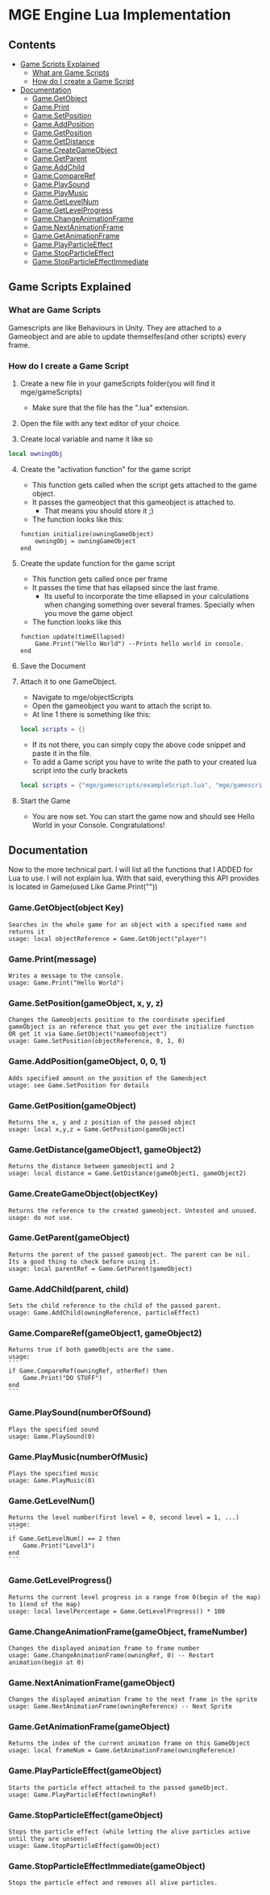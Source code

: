 # MGE Engine Lua Implementation
## Contents
- [Game Scripts Explained](#game-scripts-explained)
	+ [What are Game Scripts](#what-are-game-scripts)
	+ [How do I create a Game Script](#how-do-i-create-a-game-script)
- [Documentation](#documentation)
	+ [Game.GetObject](#gamegetobjectobject-key)
	+ [Game.Print](#gameprintmessage)
	+ [Game.SetPosition](#gamesetpositiongameobject-x-y-z)
	+ [Game.AddPosition](#gameaddpositiongameobject-x-y-z)
	+ [Game.GetPosition](#gamegetpositiongameobject)
	+ [Game.GetDistance](#gamegetdistancegameobject1-gameobject2)
	+ [Game.CreateGameObject](#gamecreategameobjectobjectkey)
	+ [Game.GetParent](#gamegetparentgameobject)
	+ [Game.AddChild](#gameaddchildparent-child)
	+ [Game.CompareRef](#gamecomparerefgameobject1-gameobject2)
	+ [Game.PlaySound](#gameplaysoundnumberofsound)
	+ [Game.PlayMusic](#gameplaymusicnumberofmusic)
	+ [Game.GetLevelNum](#gamegetlevelnum)
	+ [Game.GetLevelProgress](#gamegetlevelprogress)
	+ [Game.ChangeAnimationFrame](#gamechangeanimationframegameobject-framenumber)
	+ [Game.NextAnimationFrame](#gamenextanimationframegameobject)
	+ [Game.GetAnimationFrame](#gamegetanimationframegameobject)
	+ [Game.PlayParticleEffect](#gameplayparticleeffectgameobject)
	+ [Game.StopParticleEffect](#gamestopparticleeffectgameobject)
	+ [Game.StopParticleEffectImmediate](#gamestopparticleeffectimmediategameobject)
## Game Scripts Explained
### What are Game Scripts
Gamescripts are like Behaviours in Unity. They are attached to a Gameobject and are able to update themselfes(and other scripts) every frame.
### How do I create a Game Script
1. Create a new file in your gameScripts folder(you will find it mge/gameScripts)
	+ Make sure that the file has the ".lua" extension.

2. Open the file with any text editor of your choice.

3. Create local variable and name it like so
```lua
local owningObj
```

4. Create the "activation function" for the game script
	+ This function gets called when the script gets attached to the game object.
	+ It passes the gameobject that this gameobject is attached to.
		- That means you should store it ;)
	+ The function looks like this:
	```
	function initialize(owningGameObject)
		owningObj = owningGameObject
	end
	```

5. Create the update function for the game script
	+ This function gets called once per frame
	+ It passes the time that has ellapsed since the last frame.
		- Its useful to incorporate the time ellapsed in your calculations when changing something over several frames. Specially when you move the game object
	+ The function looks like this
	```
	function update(timeEllapsed)
		Game.Print("Hello World") --Prints hello world in console.
	end
	```

6. Save the Document 

7. Attach it to one GameObject.
	+ Navigate to mge/objectScripts
	+ Open the gameobject you want to attach the script to.
	+ At line 1 there is something like this:
	```lua
	local scripts = {}
	```
	+ If its not there, you can simply copy the above code snippet and paste it in the file.
	+ To add a Game script you have to write the path to your created lua script into the curly brackets
	```lua
	local scripts = {"mge/gamescripts/exampleScript.lua", "mge/gamescripts/exampleScript1.lua"} -- Can have more than one lua game script
	```

8. Start the Game
	+ You are now set. You can start the game now and should see Hello World in your Console. Congratulations!


## Documentation
Now to the more technical part. I will list all the functions that I ADDED for Lua to use. I will not explain lua.
With that said, everything this API provides is located in Game(used Like Game.Print(""))

### Game.GetObject(object Key)
	Searches in the whole game for an object with a specified name and returns it
	usage: local objectReference = Game.GetObject("player")
### Game.Print(message)
	Writes a message to the console.
	usage: Game.Print("Hello World")
### Game.SetPosition(gameObject, x, y, z)
	Changes the Gameobjects position to the coordinate specified
	gameObject is an reference that you get over the initialize function OR get it via Game.GetObject("nameofobject")
	usage: Game.SetPosition(objectReference, 0, 1, 0)
### Game.AddPosition(gameObject, 0, 0, 1)
	Adds specified amount on the position of the Gameobject
	usage: see Game.SetPosition for details
### Game.GetPosition(gameObject)
	Returns the x, y and z position of the passed object
	usage: local x,y,z = Game.GetPosition(gameObject)
### Game.GetDistance(gameObject1, gameObject2)
	Returns the distance between gameobject1 and 2
	usage: local distance = Game.GetDistance(gameObject1, gameObject2)
### Game.CreateGameObject(objectKey)
	Returns the reference to the created gameobject. Untested and unused.
	usage: do not use.
### Game.GetParent(gameObject)
	Returns the parent of the passed gameobject. The parent can be nil. Its a good thing to check before using it.
	usage: local parentRef = Game.GetParent(gameObject)
### Game.AddChild(parent, child)
	Sets the child reference to the child of the passed parent.
	usage: Game.AddChild(owningReference, particleEffect)
### Game.CompareRef(gameObject1, gameObject2)
	Returns true if both gameObjects are the same.
	usage: 
	```
	if Game.CompareRef(owningRef, otherRef) then
		Game.Print("DO STUFF")
	end
	```
### Game.PlaySound(numberOfSound)
	Plays the specified sound
	usage: Game.PlaySound(0)
### Game.PlayMusic(numberOfMusic)
	Plays the specified music
	usage: Game.PlayMusic(0)
### Game.GetLevelNum()
	Returns the level number(first level = 0, second level = 1, ...)
	usage:
	```
	if Game.GetLevelNum() == 2 then
		Game.Print("Level3")
	end
	```
### Game.GetLevelProgress()
	Returns the current level progress in a range from 0(begin of the map) to 1(end of the map)
	usage: local levelPercentage = Game.GetLevelProgress() * 100
### Game.ChangeAnimationFrame(gameObject, frameNumber)
	Changes the displayed animation frame to frame number
	usage: Game.ChangeAnimationFrame(owningRef, 0) -- Restart animation(begin at 0)
### Game.NextAnimationFrame(gameObject)
	Changes the displayed animation frame to the next frame in the sprite
	usage: Game.NextAnimationFrame(owningReference) -- Next Sprite
### Game.GetAnimationFrame(gameObject)
	Returns the index of the current animation frame on this GameObject
	usage: local frameNum = Game.GetAnimationFrame(owningReference)
### Game.PlayParticleEffect(gameObject)
	Starts the particle effect attached to the passed gameObject.
	usage: Game.PlayParticleEffect(owningRef)
### Game.StopParticleEffect(gameObject)
	Stops the particle effect (while letting the alive particles active until they are unseen)
	usage: Game.StopParticleEffect(gameObject)
### Game.StopParticleEffectImmediate(gameObject)
	Stops the particle effect and removes all alive particles.


